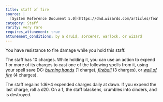 ```yaml
---
title: staff of fire
source: |
  [System Reference Document 5.0](https://dnd.wizards.com/articles/features/systems-reference-document-srd)
category: Staff
rarity: very rare
requires_attunement: true
attunement_conditions: by a druid, sorcerer, warlock, or wizard
---
```


You have resistance to fire damage while you hold this staff.

The staff has 10 charges. While holding it, you can use an action to expend 1 or more of its charges to cast one of the following spells from it, using your spell save DC: [*burning hands*](/spells/burning-hands/) (1 charge), [*fireball*](/spells/fireball/) (3 charges), or [*wall of fire*](/spells/wall-of-fire/) (4 charges).

The staff regains 1d6+4 expended charges daily at dawn. If you expend the last charge, roll a d20. On a 1, the staff blackens, crumbles into cinders, and is destroyed.
